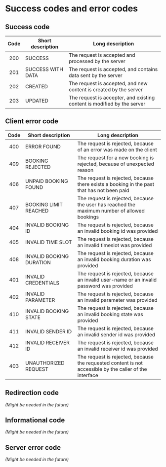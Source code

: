 Success codes and error codes
===


Success code
---

| Code | Short description | Long description |
|:----:|-------------------|------------------|
| 200 | SUCCESS | The request is accepted and processed by the server|
| 201 | SUCCESS WITH DATA | The request is accepted, and contains data sent by the server |
| 202 | CREATED | The request is accepted, and new content is created by the server |
| 203 | UPDATED | The request is accepter, and existing content is modified by the server |


Client error code
---

| Code | Short description | Long description |
|:----:|-------------------|------------------|
| 400 | ERROR FOUND | The request is rejected, because of an error was made on the client |
| 409 | BOOKING REJECTED | The request for a new booking is rejected, because of unexpected reason |
| 406 | UNPAID BOOKING FOUND | The request is rejected, because there exists a booking in the past that has not been paid|
| 407 | BOOKING LIMIT REACHED | The request is rejected, because the user has reached the maximum number of allowed bookings |
| 404 | INVALID BOOKING ID | The request is rejected, because an invalid booking id was provided |
| 405 | INVALID TIME SLOT | The request is rejected, because an invalid timeslot was provided |
| 408 | INVALID BOOKING DURATION | The request is rejected, because an invalid booking duration was provided |
| 401 | INVALID CREDENTIALS | The request is rejected, because an invalid user-name or an invalid password was provided |
| 402 | INVALID PARAMETER | The request is rejected, because an invalid parameter was provided |
| 410 | INVALID BOOKING STATE | The request is rejected, because an invalid booking state was provided |
| 411 | INVALID SENDER ID | The request is rejected, because an invalid sender id was provided |
| 412 | INVALID RECEIVER ID | The request is rejected, because an invalid receiver id was provided |
| 403 | UNAUTHORIZED REQUEST | The request is rejected, because the requested content is not accessible by the caller of the interface |



Redirection code
---

*(Might be needed in the future)*


Informational code
---

*(Might be needed in the future)*


Server error code
---

*(Might be needed in the future)*